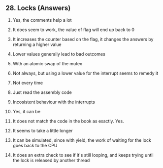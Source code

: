 ## 28. Locks (Answers)

1. Yes, the comments help a lot

2. It does seem to work, the value of flag will end up back to 0

3. It increases the counter based on the flag, it changes the answers by returning a higher value

4. Lower values generally lead to bad outcomes

5. With an atomic swap of the mutex

6. Not always, but using a lower value for the interrupt seems to remedy it

7. Not every time

8. Just read the assembly code

9. Incosistent behaviour with the interrupts

10. Yes, it can be

11. It does not match the code in the book as exactly. Yes.

12. It seems to take a little longer

13. It can be simulated, since with yield, the work of waiting for the lock goes back to the CPU

14. It does an extra check to see if it's still looping, and keeps trying until the lock is released by another thread
